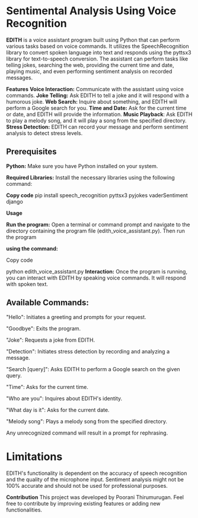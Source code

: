 # Sentimental Analysis Using Voice Recognition

**EDITH** is a voice assistant program built using Python that can perform various tasks based on voice commands. It utilizes the SpeechRecognition library to convert spoken language into text and responds using the pyttsx3 library for text-to-speech conversion. The assistant can perform tasks like telling jokes, searching the web, providing the current time and date, playing music, and even performing sentiment analysis on recorded messages.

**Features**
**Voice Interaction:** Communicate with the assistant using voice commands.
**Joke Telling:** Ask EDITH to tell a joke and it will respond with a humorous joke.
**Web Search:** Inquire about something, and EDITH will perform a Google search for you.
**Time and Date:** Ask for the current time or date, and EDITH will provide the information.
**Music Playback**: Ask EDITH to play a melody song, and it will play a song from the specified directory.
**Stress Detection:** EDITH can record your message and perform sentiment analysis to detect stress levels.

## **Prerequisites**

**Python:** Make sure you have Python installed on your system.

**Required Libraries:** Install the necessary libraries using the following command:

**Copy code**
pip install speech_recognition pyttsx3 pyjokes vaderSentiment django

**Usage**

**Run the program:** Open a terminal or command prompt and navigate to the directory containing the program file (edith_voice_assistant.py). Then run the program 

**using the command:**

Copy code

python edith_voice_assistant.py
**Interaction:** Once the program is running, you can interact with EDITH by speaking voice commands. It will respond with spoken text.

## **Available Commands:**

"Hello": Initiates a greeting and prompts for your request.

"Goodbye": Exits the program.

"Joke": Requests a joke from EDITH.

"Detection": Initiates stress detection by recording and analyzing a message.

"Search [query]": Asks EDITH to perform a Google search on the given query.

"Time": Asks for the current time.

"Who are you": Inquires about EDITH's identity.

"What day is it": Asks for the current date.

"Melody song": Plays a melody song from the specified directory.

Any unrecognized command will result in a prompt for rephrasing.

# Limitations

EDITH's functionality is dependent on the accuracy of speech recognition and the quality of the microphone input.
Sentiment analysis might not be 100% accurate and should not be used for professional purposes.

**Contribution**
This project was developed by Poorani Thirumurugan. Feel free to contribute by improving existing features or adding new functionalities.


